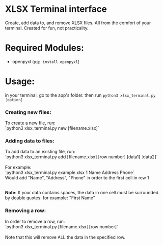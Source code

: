 # XLSX Terminal interface
<p>Create, add data to, and remove XLSX files. All from the comfort of your terminal. Created for fun, not practicality.</p>

# Required Modules:
* openpyxl (`pip install openpyxl`)

# Usage:
in your terminal, go to the app's folder. then run `python3 xlsx_terminal.py [option]`

<h3>Creating new files:</h3>
To create a new file, run: <br>
`python3 xlsx_terminal.py new [filename.xlsx]`

<h3>Adding data to files:</h3>
To add data to an existing file, run: <br>
`python3 xlsx_terminal.py add [filename.xlsx] [row number] [data1] [data2]` <br><br>
For example: <br>
`python3 xlsx_terminal.py example.xlsx 1 Name Address Phone` <br> 
Would add "Name", "Address", "Phone" in order to the first cell in row 1 <br> <br>

<b>Note:</b> If your data contains spaces, the data in one cell must be surrounded by double quotes.
for example: "First Name"

<h3>Removing a row:</h3>
In order to remove a row, run: <br>
`python3 xlsx_terminal.py [filename.xlsx] [row number]` <br><br>
Note that this will remove ALL the data in the specified row. 
